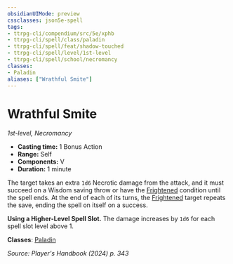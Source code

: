 ```yaml
---
obsidianUIMode: preview
cssclasses: json5e-spell
tags:
- ttrpg-cli/compendium/src/5e/xphb
- ttrpg-cli/spell/class/paladin
- ttrpg-cli/spell/feat/shadow-touched
- ttrpg-cli/spell/level/1st-level
- ttrpg-cli/spell/school/necromancy
classes:
- Paladin
aliases: ["Wrathful Smite"]
---
```

# Wrathful Smite
*1st-level, Necromancy*  


- **Casting time:** 1 Bonus Action
- **Range:** Self
- **Components:** V
- **Duration:** 1 minute

The target takes an extra `1d6` Necrotic damage from the attack, and it must succeed on a Wisdom saving throw or have the [Frightened](3-Mechanics/CLI/rules/conditions.md#Frightened) condition until the spell ends. At the end of each of its turns, the [Frightened](3-Mechanics/CLI/rules/conditions.md#Frightened) target repeats the save, ending the spell on itself on a success.

**Using a Higher-Level Spell Slot.** The damage increases by `1d6` for each spell slot level above 1.

**Classes**: [Paladin](3-Mechanics/CLI/lists/list-spells-classes-paladin.md)

*Source: Player's Handbook (2024) p. 343*